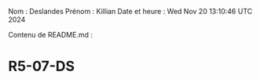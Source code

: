 Nom : Deslandes
Prénom : Killian
Date et heure : Wed Nov 20 13:10:46 UTC 2024

Contenu de README.md :
# R5-07-DS